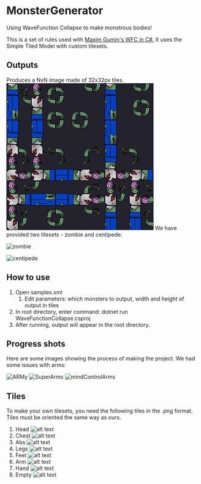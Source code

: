 # MonsterGenerator
Using WaveFunction Collapse to make monstrous bodies!

This is a set of rules used with [Maxim Gumin's WFC in C#.](https://github.com/math-fehr/fast-wfc) It uses the Simple Tiled Model with custom tilesets.

## Outputs
Produces a NxN image made of 32x32px tiles.
![alt text](./exampleOutput/bigZombie.png "big zombie")
We have provided two tilesets - zombie and centipede.
<p align="left"><img alt="zombie" src="https://i.imgur.com/FQA98n4.png"></p>
<p align="left"><img alt="centipede" src="https://i.imgur.com/WmPIhV0.png"></p>

## How to use
1. Open samples.xml
    1. Edit parameters: which monsters to output, width and height of output in tiles
2. In root directory, enter command: dotnet run WaveFunctionCollapse.csproj
3. After running, output will appear in the root directory.

## Progress shots
Here are some images showing the process of making the project.
We had some issues with arms:
<p align="left"><img alt="ARMy" src="https://i.imgur.com/IxgJ432.png">
<img alt="SuperArms" src="https://i.imgur.com/2VZTTZO.png">
<img alt="mindControlArms" src="https://i.imgur.com/H9A6D2m.png"></p>

## Tiles
To make your own tilesets, you need the following tiles in the .png format.
Tiles must be oriented the same way as ours.
1. Head
![alt text](https://i.imgur.com/RiMIcTR.png "Head Image")
2. Chest
![alt text](https://i.imgur.com/nP0EXBv.png "Chest Image")
3. Abs
![alt text](https://i.imgur.com/eNmM7wJ.png "Abs Image")
4. Legs
![alt text](https://i.imgur.com/1sXJjtI.png "Legs Image")
5. Feet
![alt text](https://i.imgur.com/moZ6lJk.png "Feet Image")
6. Arm
![alt text](https://i.imgur.com/Xp7nZdh.png "Arm Image")
7. Hand
![alt text](https://i.imgur.com/S2xE52R.png "Hand Image")
8. Empty
![alt text](https://i.imgur.com/owWpdcU.png "Empty Image")
